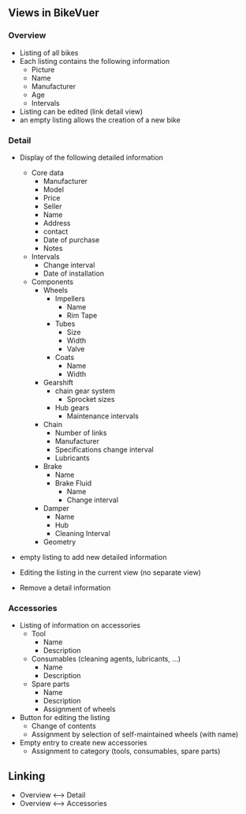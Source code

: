 ## Views in BikeVuer

### Overview

- Listing of all bikes 
- Each listing contains the following information 
  - Picture
  - Name
  - Manufacturer
  - Age
  - Intervals
- Listing can be edited (link detail view)
- an empty listing allows the creation of a new bike

### Detail

- Display of the following detailed information
  - Core data
    - Manufacturer
    - Model
    - Price
    - Seller
    - Name
    - Address
    - contact
    - Date of purchase
    - Notes
  - Intervals
    - Change interval	
    - Date of installation	
  - Components
    - Wheels
      - Impellers
        - Name
        - Rim Tape			
      - Tubes
        - Size
        - Width
        - Valve
      - Coats
        - Name
        - Width
    - Gearshift
      - chain gear system
        - Sprocket sizes
      - Hub gears
        - Maintenance intervals
    - Chain
      - Number of links
      - Manufacturer
      - Specifications change interval
      - Lubricants
    - Brake
      - Name
      - Brake Fluid
        - Name
        - Change interval
    - Damper
      - Name
      - Hub
      - Cleaning Interval
    - Geometry

- empty listing to add new detailed information 
- Editing the listing in the current view (no separate view)
- Remove a detail information

### Accessories

- Listing of information on accessories
  - Tool
    - Name 
    - Description
  - Consumables (cleaning agents, lubricants, ...)
    - Name 
    - Description
  - Spare parts
    - Name
    - Description
    - Assignment of wheels
- Button for editing the listing
  - Change of contents
  - Assignment by selection of self-maintained wheels (with name)
- Empty entry to create new accessories
  - Assignment to category (tools, consumables, spare parts)



## Linking

- Overview <--> Detail
- Overview <--> Accessories